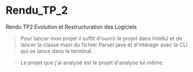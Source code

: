 # Rendu_TP_2
Rendu TP2 Evolution et Restructuration des Logiciels

>Pour lancer mon projet il suffit d'ouvrir le projet dans IntelliJ et de lancer la classe main du fichier Parser.java et d'intéragir avec la CLI qui se lance dans le terminal.

>Le projet que j'ai analysé est le projet d'analyse lui même.
